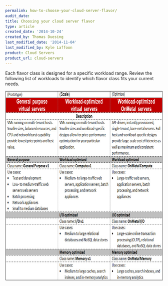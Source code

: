 ```yaml
---
permalink: how-to-choose-your-cloud-server-flavor/
audit_date:
title: Choosing your cloud server flavor
type: article
created_date: '2014-10-24'
created_by: Thomas Duesing
last_modified_date: '2014-11-04'
last_modified_by: Kyle Laffoon
product: Cloud Servers
product_url: cloud-servers
---
```


Each flavor class is designed for a specific workload range. Review the
following list of workloads to identify which flavor class fits your
current needs.

<img src="FlavorClassesTable.jpg" width="805" height="607" />

